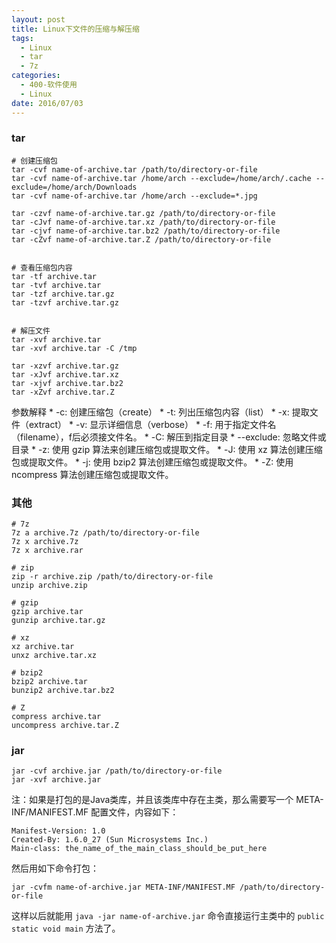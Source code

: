 ```yaml
---
layout: post
title: Linux下文件的压缩与解压缩
tags: 
  - Linux
  - tar
  - 7z
categories: 
  - 400-软件使用
  - Linux
date: 2016/07/03
---
```




### tar

	# 创建压缩包
	tar -cvf name-of-archive.tar /path/to/directory-or-file	
	tar -cvf name-of-archive.tar /home/arch --exclude=/home/arch/.cache --exclude=/home/arch/Downloads
	tar -cvf name-of-archive.tar /home/arch --exclude=*.jpg
	
	tar -czvf name-of-archive.tar.gz /path/to/directory-or-file	
	tar -cJvf name-of-archive.tar.xz /path/to/directory-or-file	
	tar -cjvf name-of-archive.tar.bz2 /path/to/directory-or-file	
	tar -cZvf name-of-archive.tar.Z /path/to/directory-or-file	
	
	
	# 查看压缩包内容
	tar -tf archive.tar
	tar -tvf archive.tar
	tar -tzf archive.tar.gz
	tar -tzvf archive.tar.gz
	
	
	# 解压文件
	tar -xvf archive.tar
	tar -xvf archive.tar -C /tmp
	
	tar -xzvf archive.tar.gz
	tar -xJvf archive.tar.xz
	tar -xjvf archive.tar.bz2
	tar -xZvf archive.tar.Z

参数解释
	* -c: 创建压缩包（create）
	* -t: 列出压缩包内容（list）
	* -x: 提取文件（extract）
	* -v: 显示详细信息（verbose）
	* -f: 用于指定文件名（filename），f后必须接文件名。
	* -C: 解压到指定目录
	* --exclude: 忽略文件或目录
	* -z: 使用 gzip 算法来创建压缩包或提取文件。
	* -J: 使用 xz 算法创建压缩包或提取文件。
	* -j: 使用 bzip2 算法创建压缩包或提取文件。
	* -Z: 使用 ncompress 算法创建压缩包或提取文件。
	
<!-- more -->
	
### 其他

	# 7z
	7z a archive.7z /path/to/directory-or-file
	7z x archive.7z
	7z x archive.rar
	
	# zip
	zip -r archive.zip /path/to/directory-or-file
	unzip archive.zip

	# gzip
	gzip archive.tar
	gunzip archive.tar.gz
	
	# xz
	xz archive.tar
	unxz archive.tar.xz
	
	# bzip2
	bzip2 archive.tar
	bunzip2 archive.tar.bz2
	
	# Z
	compress archive.tar
	uncompress archive.tar.Z


### jar

	jar -cvf archive.jar /path/to/directory-or-file
	jar -xvf archive.jar

注：如果是打包的是Java类库，并且该类库中存在主类，那么需要写一个 META-INF/MANIFEST.MF 配置文件，内容如下：

	Manifest-Version: 1.0
	Created-By: 1.6.0_27 (Sun Microsystems Inc.)
	Main-class: the_name_of_the_main_class_should_be_put_here

然后用如下命令打包：

	jar -cvfm name-of-archive.jar META-INF/MANIFEST.MF /path/to/directory-or-file

这样以后就能用 `java -jar name-of-archive.jar` 命令直接运行主类中的 `public static void main` 方法了。